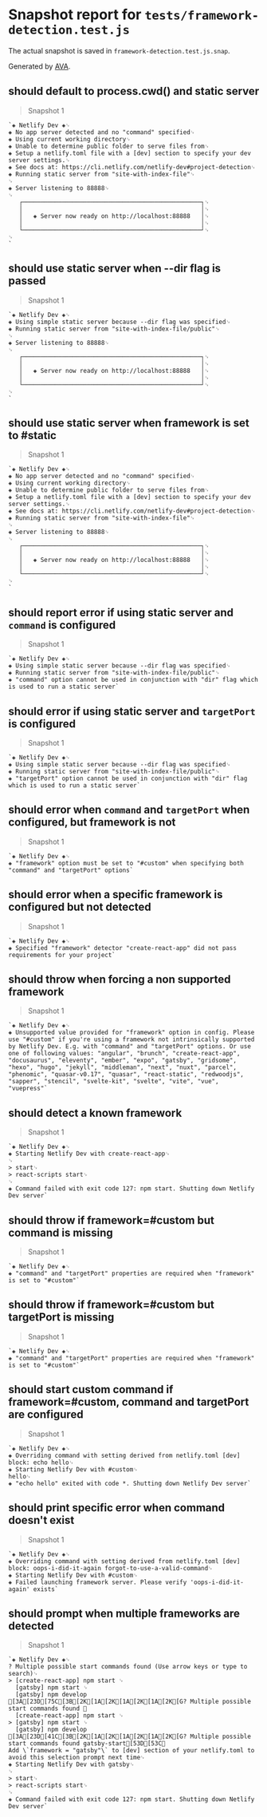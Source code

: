 # Snapshot report for `tests/framework-detection.test.js`

The actual snapshot is saved in `framework-detection.test.js.snap`.

Generated by [AVA](https://avajs.dev).

## should default to process.cwd() and static server

> Snapshot 1

    `◈ Netlify Dev ◈␊
    ◈ No app server detected and no "command" specified␊
    ◈ Using current working directory␊
    ◈ Unable to determine public folder to serve files from␊
    ◈ Setup a netlify.toml file with a [dev] section to specify your dev server settings.␊
    ◈ See docs at: https://cli.netlify.com/netlify-dev#project-detection␊
    ◈ Running static server from "site-with-index-file"␊
    ␊
    ◈ Server listening to 88888␊
    ␊
       ┌──────────────────────────────────────────────────┐␊
       │                                                  │␊
       │   ◈ Server now ready on http://localhost:88888   │␊
       │                                                  │␊
       └──────────────────────────────────────────────────┘␊
    ␊
    `

## should use static server when --dir flag is passed

> Snapshot 1

    `◈ Netlify Dev ◈␊
    ◈ Using simple static server because --dir flag was specified␊
    ◈ Running static server from "site-with-index-file/public"␊
    ␊
    ◈ Server listening to 88888␊
    ␊
       ┌──────────────────────────────────────────────────┐␊
       │                                                  │␊
       │   ◈ Server now ready on http://localhost:88888   │␊
       │                                                  │␊
       └──────────────────────────────────────────────────┘␊
    ␊
    `

## should use static server when framework is set to #static

> Snapshot 1

    `◈ Netlify Dev ◈␊
    ◈ No app server detected and no "command" specified␊
    ◈ Using current working directory␊
    ◈ Unable to determine public folder to serve files from␊
    ◈ Setup a netlify.toml file with a [dev] section to specify your dev server settings.␊
    ◈ See docs at: https://cli.netlify.com/netlify-dev#project-detection␊
    ◈ Running static server from "site-with-index-file"␊
    ␊
    ◈ Server listening to 88888␊
    ␊
       ┌──────────────────────────────────────────────────┐␊
       │                                                  │␊
       │   ◈ Server now ready on http://localhost:88888   │␊
       │                                                  │␊
       └──────────────────────────────────────────────────┘␊
    ␊
    `

## should report error if using static server and `command` is configured

> Snapshot 1

    `◈ Netlify Dev ◈␊
    ◈ Using simple static server because --dir flag was specified␊
    ◈ Running static server from "site-with-index-file/public"␊
    ◈ "command" option cannot be used in conjunction with "dir" flag which is used to run a static server`

## should error if using static server and `targetPort` is configured

> Snapshot 1

    `◈ Netlify Dev ◈␊
    ◈ Using simple static server because --dir flag was specified␊
    ◈ Running static server from "site-with-index-file/public"␊
    ◈ "targetPort" option cannot be used in conjunction with "dir" flag which is used to run a static server`

## should error when `command` and `targetPort` when configured, but framework is not

> Snapshot 1

    `◈ Netlify Dev ◈␊
    ◈ "framework" option must be set to "#custom" when specifying both "command" and "targetPort" options`

## should error when a specific framework is configured but not detected

> Snapshot 1

    `◈ Netlify Dev ◈␊
    ◈ Specified "framework" detector "create-react-app" did not pass requirements for your project`

## should throw when forcing a non supported framework

> Snapshot 1

    `◈ Netlify Dev ◈␊
    ◈ Unsupported value provided for "framework" option in config. Please use "#custom" if you're using a framework not intrinsically supported by Netlify Dev. E.g. with "command" and "targetPort" options. Or use one of following values: "angular", "brunch", "create-react-app", "docusaurus", "eleventy", "ember", "expo", "gatsby", "gridsome", "hexo", "hugo", "jekyll", "middleman", "next", "nuxt", "parcel", "phenomic", "quasar-v0.17", "quasar", "react-static", "redwoodjs", "sapper", "stencil", "svelte-kit", "svelte", "vite", "vue", "vuepress"`

## should detect a known framework

> Snapshot 1

    `◈ Netlify Dev ◈␊
    ◈ Starting Netlify Dev with create-react-app␊
    ␊
    > start␊
    > react-scripts start␊
    ␊
    ◈ Command failed with exit code 127: npm start. Shutting down Netlify Dev server`

## should throw if framework=#custom but command is missing

> Snapshot 1

    `◈ Netlify Dev ◈␊
    ◈ "command" and "targetPort" properties are required when "framework" is set to "#custom"`

## should throw if framework=#custom but targetPort is missing

> Snapshot 1

    `◈ Netlify Dev ◈␊
    ◈ "command" and "targetPort" properties are required when "framework" is set to "#custom"`

## should start custom command if framework=#custom, command and targetPort are configured

> Snapshot 1

    `◈ Netlify Dev ◈␊
    ◈ Overriding command with setting derived from netlify.toml [dev] block: echo hello␊
    ◈ Starting Netlify Dev with #custom␊
    hello␊
    ◈ "echo hello" exited with code *. Shutting down Netlify Dev server`

## should print specific error when command doesn't exist

> Snapshot 1

    `◈ Netlify Dev ◈␊
    ◈ Overriding command with setting derived from netlify.toml [dev] block: oops-i-did-it-again forgot-to-use-a-valid-command␊
    ◈ Starting Netlify Dev with #custom␊
    ◈ Failed launching framework server. Please verify 'oops-i-did-it-again' exists`

## should prompt when multiple frameworks are detected

> Snapshot 1

    `◈ Netlify Dev ◈␊
    ? Multiple possible start commands found (Use arrow keys or type to search)␊
    > [create-react-app] npm start ␊
      [gatsby] npm start ␊
      [gatsby] npm develop [3A[23D[75C[3B[2K[1A[2K[1A[2K[1A[2K[G? Multiple possible start commands found ␊
      [create-react-app] npm start ␊
    > [gatsby] npm start ␊
      [gatsby] npm develop [3A[23D[41C[3B[2K[1A[2K[1A[2K[1A[2K[G? Multiple possible start commands found gatsby-start[53D[53C␊
    Add \`framework = "gatsby"\` to [dev] section of your netlify.toml to avoid this selection prompt next time␊
    ◈ Starting Netlify Dev with gatsby␊
    ␊
    > start␊
    > react-scripts start␊
    ␊
    ◈ Command failed with exit code 127: npm start. Shutting down Netlify Dev server`
